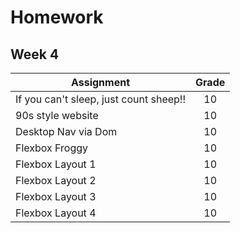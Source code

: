 # Homework

## Week 4
| Assignment                                   | Grade |
| --------------                               | :----:|
| If you can't sleep, just count sheep!!       | 10    |
| 90s style website                            | 10    |
| Desktop Nav via Dom                          | 10    |
| Flexbox Froggy                               | 10    |
| Flexbox Layout 1                             | 10    |
| Flexbox Layout 2                             | 10    |
| Flexbox Layout 3                             | 10    |
| Flexbox Layout 4                             | 10    |


